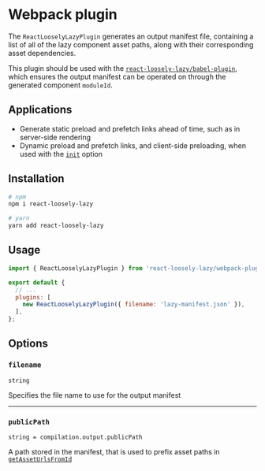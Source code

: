 # Webpack plugin
The `ReactLooselyLazyPlugin` generates an output manifest file, containing a list of all of the lazy component asset paths, along with their corresponding asset dependencies.

This plugin should be used with the [`react-loosely-lazy/babel-plugin`](tooling/babel-plugin), which ensures the output manifest can be operated on through the generated component `moduleId`.

## Applications
* Generate static preload and prefetch links ahead of time, such as in server-side rendering
* Dynamic preload and prefetch links, and client-side preloading, when used with the [`init`](api/init) option

## Installation
```sh
# npm
npm i react-loosely-lazy

# yarn
yarn add react-loosely-lazy
```

## Usage
```javascript
import { ReactLooselyLazyPlugin } from 'react-loosely-lazy/webpack-plugin';

export default {
  // ...
  plugins: [
    new ReactLooselyLazyPlugin({ filename: 'lazy-manifest.json' }),
  ],
};
```

## Options
### `filename`
`string`

Specifies the file name to use for the output manifest

---

### `publicPath`
`string = compilation.output.publicPath`

A path stored in the manifest, that is used to prefix asset paths in [`getAssetUrlsFromId`](api/get-asset-urls-from-id)
